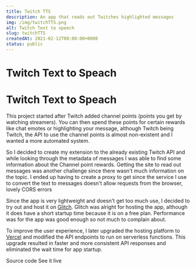 ```yaml
---
title: Twitch TTS
description: An app that reads out Twitches highlighted messages
img: /img/twitchTTS.png
alt: Twitch Text to speech
slug: twitchTTS
createdAt: 2021-02-12T00:00:00+0000
status: public
---
```


# Twitch Text to Speach

# Twitch Text to Speach

This project started after Twitch added channel points (points you get by watching streamers). You can then spend these points for certain rewards like chat emotes or highlighting your message, although Twitch being Twitch, the API to use the channel points is almost non-existent and I wanted a more automated system.

So I decided to create my extension to the already existing Twitch API and while looking through the metadata of messages I was able to find some information about the Channel point rewards.
Getting the site to read out messages was another challenge since there wasn't much information on the topic. I ended up having to create a proxy to get
since the service I use to convert the text to messages doesn't allow requests from the browser, lovely CORS errors

Since the app is very lightweight and doesn't get too much use, I decided to try out and host it on [Glitch](https://glitch.com/). Glitch was alright for hosting the app, although it does have a short startup time because it is on a free plan. Performance was for the app was good enough so not much to complain about.

To improve the user experience, I later upgraded the hosting platform to [Vercel](https://vercel.com) and modified the API endpoints to run on serverless functions. This upgrade resulted in faster and more consistent API responses and eliminated the wait time for app startup.

<!-- TODO: add note about the site beeing a blank page -->

<icon-link href="https://github.com/vuurvos1/twitchTTS" target="_blank" icon="github">
Source code
</icon-link>

<icon-link href="https://twitchtts.vercel.app/?" target="_blank" icon="launch">
See it live
</icon-link>
